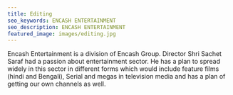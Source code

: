 ```yaml
---
title: Editing
seo_keywords: ENCASH ENTERTAINMENT
seo_description: ENCASH ENTERTAINMENT
featured_image: images/editing.jpg
---
```

Encash Entertainment is a division of Encash Group. Director Shri Sachet Saraf had a passion about entertainment sector. He has a plan to spread widely in this sector in different forms which would include feature films (hindi and Bengali), Serial and megas in television media and has a plan of getting our own channels as well.